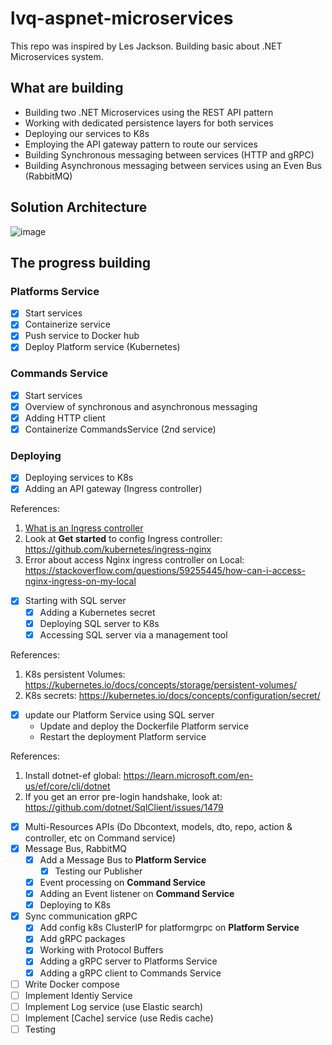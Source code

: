 # lvq-aspnet-microservices

This repo was inspired by Les Jackson. Building basic about .NET Microservices system.

## What are building
- Building two .NET Microservices using the REST API pattern
- Working with dedicated persistence layers for both services
- Deploying our services to K8s
- Employing the API gateway pattern to route our services
- Building Synchronous messaging between services (HTTP and gRPC)
- Building Asynchronous messaging between services using an Even Bus (RabbitMQ)

## Solution Architecture
![image](https://user-images.githubusercontent.com/26388126/231938119-2e9d7d46-e339-47cd-a70b-b677c6079e9f.png)

## The progress building
### Platforms Service
- [x]  Start services
- [x] Containerize service
- [x] Push service to Docker hub
- [x] Deploy Platform service (Kubernetes)

### Commands Service
- [x] Start services
- [x] Overview of synchronous and asynchronous messaging
- [x] Adding HTTP client
- [x] Containerize CommandsService (2nd service)

### Deploying
- [x] Deploying services to K8s
- [x] Adding an API gateway (Ingress controller) 

References:
1. [What is an Ingress controller](https://www.nginx.com/resources/glossary/kubernetes-ingress-controller/)
2. Look at **Get started** to config Ingress controller: https://github.com/kubernetes/ingress-nginx
3. Error about access Nginx ingress controller on Local: https://stackoverflow.com/questions/59255445/how-can-i-access-nginx-ingress-on-my-local

- [x] Starting with SQL server
  - [x] Adding a Kubernetes secret
  - [x] Deploying SQL server to K8s
  - [x] Accessing SQL server via a management tool

References:
1. K8s persistent Volumes: https://kubernetes.io/docs/concepts/storage/persistent-volumes/
2. K8s secrets: https://kubernetes.io/docs/concepts/configuration/secret/

- [x] update our Platform Service using SQL server
  - Update and deploy the Dockerfile Platform service
  - Restart the deployment Platform service

References:
1. Install dotnet-ef global: https://learn.microsoft.com/en-us/ef/core/cli/dotnet 
2. If you get an error pre-login handshake, look at: https://github.com/dotnet/SqlClient/issues/1479

- [x] Multi-Resources APIs (Do Dbcontext, models, dto, repo, action & controller, etc on Command service)
- [x] Message Bus, RabbitMQ
  - [x] Add a Message Bus to **Platform Service**
    - [x] Testing our Publisher  
  - [x] Event processing on **Command Service**
  - [x] Adding an Event listener on **Command Service**
  - [x] Deploying to K8s
  
- [x] Sync communication gRPC
  - [x] Add config k8s ClusterIP for platformgrpc on **Platform Service**  
  - [x] Add gRPC packages
  - [x] Working with Protocol Buffers
  - [x] Adding a gRPC server to Platforms Service
  - [x] Adding a  gRPC client to Commands Service

- [ ] Write Docker compose
- [ ] Implement Identiy Service
- [ ] Implement Log service (use Elastic search)
- [ ] Implement [Cache] service (use Redis cache)
- [ ] Testing 
